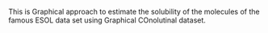 This is Graphical approach to estimate the solubility of the molecules of the famous ESOL data set using Graphical COnolutinal dataset.
